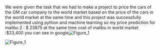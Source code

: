 We were given the task that we had to make a project to price the cars of the GM car company to the world market based on the price of the cars in the world market at the same time and this project was successfully implemented using python and machine learning
so my price prediction for malibu 2 : $ 23875
at the same time cost of malibu in world market :$23,400 you can see in google![Figure_1](https://user-images.githubusercontent.com/107759098/192157523-cba28ce4-5719-46bf-b4c0-c751ff9e30f3.png)



![Figure_1](https://user-images.githubusercontent.com/107759098/192157481-6c032206-06c2-4312-8776-80431746b000.png)
